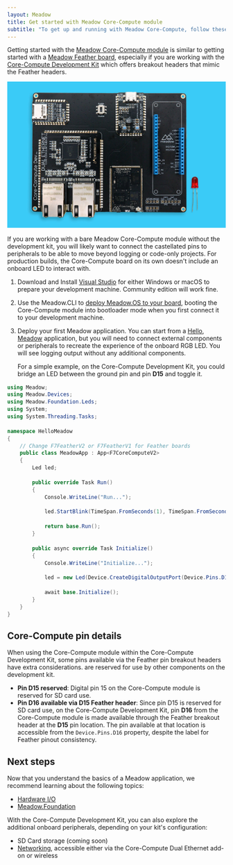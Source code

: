 ```yaml
---
layout: Meadow
title: Get started with Meadow Core-Compute module
subtitle: "To get up and running with Meadow Core-Compute, follow these steps:"
---
```


Getting started with the [Meadow Core-Compute module](https://store.wildernesslabs.co/collections/frontpage/products/meadow-f7v2-core-compute-module) is similar to getting started with a [Meadow Feather board](https://store.wildernesslabs.co/collections/frontpage/products/meadow-f7-feather), especially if you are working with the [Core-Compute Development Kit](https://store.wildernesslabs.co/collections/frontpage/products/meadow-f7v2-core-compute-breakout-board) which offers breakout headers that mimic the Feather headers.

![Overhead view of the Core-Compute Development Kit with a Core-Compute module, USB-C boot, reset, power; SD card; and dual ethernet add-on boards included as well as breakout headers mimicking the Feather Meadow board.](Core-ComputeModuleDevKit_1024x1024.jpg)

If you are working with a bare Meadow Core-Compute module without the development kit, you will likely want to connect the castellated pins to peripherals to be able to move beyond logging or code-only projects. For production builds, the Core-Compute board on its own doesn't include an onboard LED to interact with.

1. Download and Install [Visual Studio](https://visualstudio.microsoft.com/) for either Windows or macOS to prepare your development machine. Community edition will work fine.
1. Use the Meadow.CLI to [deploy Meadow.OS to your board](/Meadow/Getting_Started/Deploying_Meadow/), booting the Core-Compute module into bootloader mode when you first connect it to your development machine.
1. Deploy your first Meadow application. You can start from a [Hello, Meadow](/Meadow/Getting_Started/Hello_World/) application, but you will need to connect external components or peripherals to recreate the experience of the onboard RGB LED. You will see logging output without any additional components.

    For a simple example, on the Core-Compute Development Kit, you could bridge an LED between the ground pin and pin **D15** and toggle it.

```csharp
using Meadow;
using Meadow.Devices;
using Meadow.Foundation.Leds;
using System;
using System.Threading.Tasks;

namespace HelloMeadow
{
    // Change F7FeatherV2 or F7FeatherV1 for Feather boards
    public class MeadowApp : App<F7CoreComputeV2>
    {
        Led led;

        public override Task Run()
        {
            Console.WriteLine("Run...");

            led.StartBlink(TimeSpan.FromSeconds(1), TimeSpan.FromSeconds(0.5));

            return base.Run();
        }

        public async override Task Initialize()
        {
            Console.WriteLine("Initialize...");

            led = new Led(Device.CreateDigitalOutputPort(Device.Pins.D15));

            await base.Initialize();
        }
    }
}
```

## Core-Compute pin details

When using the Core-Compute module within the Core-Compute Development Kit, some pins available via the Feather pin breakout headers have extra considerations. are reserved for use by other components on the development kit.

* **Pin D15 reserved**: Digital pin 15 on the Core-Compute module is reserved for SD card use.
* **Pin D16 available via D15 Feather header**: Since pin D15 is reserved for SD card use, on the Core-Compute Development Kit, pin **D16** from the Core-Compute module is made available through the Feather breakout header at the **D15** pin location. The pin available at that location is accessible from the `Device.Pins.D16` property, despite the label for Feather pinout consistency.

## Next steps

Now that you understand the basics of a Meadow application, we recommend learning about the following topics:

* [Hardware I/O](/Meadow/Meadow_Basics/IO/)
* [Meadow.Foundation](/Meadow/Meadow.Foundation/)

With the Core-Compute Development Kit, you can also explore the additional onboard peripherals, depending on your kit's configuration:

<!-- * [SD Card storage](/Meadow/Meadow.OS/Core-Compute_SD_Card/) -->
* SD Card storage (coming soon)
* [Networking](/Meadow/Meadow.OS/Networking/), accessible either via the Core-Compute Dual Ethernet add-on or wireless
